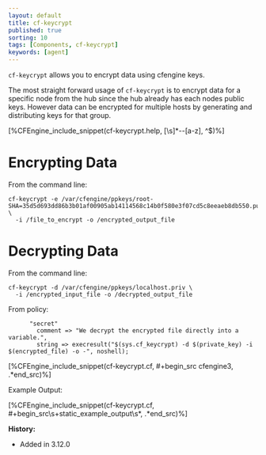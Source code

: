 ```yaml
---
layout: default
title: cf-keycrypt
published: true
sorting: 10
tags: [Components, cf-keycrypt]
keywords: [agent]
---
```


`cf-keycrypt` allows you to encrypt data using cfengine keys.

The most straight forward usage of `cf-keycrypt` is to encrypt data for a
specific node from the hub since the hub already has each nodes public keys.
However data can be encrypted for multiple hosts by generating and distributing
keys for that group.

[%CFEngine_include_snippet(cf-keycrypt.help, [\s]*--[a-z], ^$)%]

# Encrypting Data

From the command line:

```
cf-keycrypt -e /var/cfengine/ppkeys/root-SHA=35d5d693dd86b3b01af00905ab14114568c14b0f580e3f07cd5c8eeaeb8db550.pub \
  -i /file_to_encrypt -o /encrypted_output_file
```

# Decrypting Data

From the command line:

```
cf-keycrypt -d /var/cfengine/ppkeys/localhost.priv \
  -i /encrypted_input_file -o /decrypted_output_file
```

From policy:

```cf3
      "secret"
        comment => "We decrypt the encrypted file directly into a variable.",
        string => execresult("$(sys.cf_keycrypt) -d $(private_key) -i $(encrypted_file) -o -", noshell);
```

[%CFEngine_include_snippet(cf-keycrypt.cf, #\+begin_src cfengine3, .*end_src)%]

Example Output:

[%CFEngine_include_snippet(cf-keycrypt.cf, #\+begin_src\s+static_example_output\s*, .*end_src)%]

**History:**

* Added in 3.12.0
